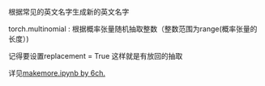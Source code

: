 根据常见的英文名字生成新的英文名字

torch.multinomial : 根据概率张量随机抽取整数（整数范围为range(概率张量的长度）)

记得要设置replacement = True 这样就是有放回的抽取

详见[makemore.ipynb by 6ch.](./makemore.ipynb)